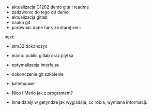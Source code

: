 - aktualizacja C1202 demo gita i readme
- zadzwonic do tego od demo
- aktualizacja gitlab
- nauka git
- porownac dane funk ze starej serii

next:
- stm32 dokonczyc
- mario: public gitlab oraz plytka
- optymalizacja interfejsu
- dokonczenie git szkolenie
- kaltehauser

- Nico i Mario jak z programem?
- inne dzialy w getyndze jak wygladaja, co robia, wymiana informacji.